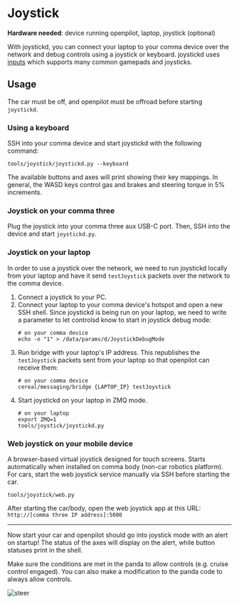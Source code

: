 # Joystick

**Hardware needed**: device running openpilot, laptop, joystick (optional)

With joystickd, you can connect your laptop to your comma device over the network and debug controls using a joystick or keyboard.
joystickd uses [inputs](https://pypi.org/project/inputs) which supports many common gamepads and joysticks.

## Usage

The car must be off, and openpilot must be offroad before starting `joystickd`.

### Using a keyboard

SSH into your comma device and start joystickd with the following command:

```shell
tools/joystick/joystickd.py --keyboard
```

The available buttons and axes will print showing their key mappings. In general, the WASD keys control gas and brakes and steering torque in 5% increments.

### Joystick on your comma three

Plug the joystick into your comma three aux USB-C port. Then, SSH into the device and start `joystickd.py`.

### Joystick on your laptop

In order to use a joystick over the network, we need to run joystickd locally from your laptop and have it send `testJoystick` packets over the network to the comma device.

1. Connect a joystick to your PC.
2. Connect your laptop to your comma device's hotspot and open a new SSH shell. Since joystickd is being run on your laptop, we need to write a parameter to let controlsd know to start in joystick debug mode:
   ```shell
   # on your comma device
   echo -n "1" > /data/params/d/JoystickDebugMode
   ```
3. Run bridge with your laptop's IP address. This republishes the `testJoystick` packets sent from your laptop so that openpilot can receive them:
   ```shell
   # on your comma device
   cereal/messaging/bridge {LAPTOP_IP} testJoystick
   ```
4. Start joystickd on your laptop in ZMQ mode.
   ```shell
   # on your laptop
   export ZMQ=1
   tools/joystick/joystickd.py
   ```

### Web joystick on your mobile device

A browser-based virtual joystick designed for touch screens. Starts automatically when installed on comma body (non-car robotics platform).
For cars, start the web joystick service manually via SSH before starting the car.

```shell
tools/joystick/web.py
```

After starting the car/body, open the web joystick app at this URL: `http://[comma three IP address]:5000`

---
Now start your car and openpilot should go into joystick mode with an alert on startup! The status of the axes will display on the alert, while button statuses print in the shell.

Make sure the conditions are met in the panda to allow controls (e.g. cruise control engaged). You can also make a modification to the panda code to always allow controls.

![steer](https://github.com/commaai/openpilot/assets/8762862/e640cbca-cb7a-4dcb-abce-b23b036ad8e7)
